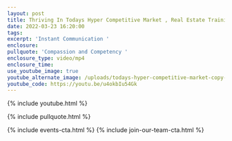 ```yaml
---
layout: post
title: Thriving In Todays Hyper Competitive Market , Real Estate Training.
date: 2022-03-23 16:20:00
tags:
excerpt: 'Instant Communication '
enclosure:
pullquote: 'Compassion and Competency '
enclosure_type: video/mp4
enclosure_time:
use_youtube_image: true
youtube_alternate_image: /uploads/todays-hyper-competitive-market-copy-2.jpg
youtube_code: https://youtu.be/u4okbIu54Gk
---
```

{% include youtube.html %}

{% include pullquote.html %}

{% include events-cta.html %} {% include join-our-team-cta.html %}

